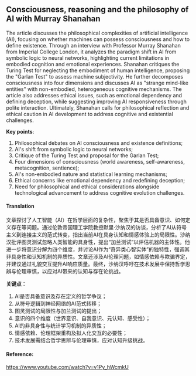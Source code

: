 ## Consciousness, reasoning and the philosophy of AI with Murray Shanahan


The article discusses the philosophical complexities of artificial intelligence (AI), focusing on whether machines can possess consciousness and how to define existence. Through an interview with Professor Murray Shanahan from Imperial College London, it analyzes the paradigm shift in AI from symbolic logic to neural networks, highlighting current limitations in embodied cognition and emotional experiences. Shanahan critiques the Turing Test for neglecting the embodiment of human intelligence, proposing the "Garlan Test" to assess machine subjectivity. He further decomposes consciousness into four dimensions and discusses AI as "strange mind-like entities" with non-embodied, heterogeneous cognitive mechanisms. The article also addresses ethical issues, such as emotional dependency and defining deception, while suggesting improving AI responsiveness through polite interaction. Ultimately, Shanahan calls for philosophical reflection and ethical caution in AI development to address cognitive and existential challenges.  

**Key points**:  
1. Philosophical debates on AI consciousness and existence definitions;  
2. AI's shift from symbolic logic to neural networks;  
3. Critique of the Turing Test and proposal for the Garlan Test;  
4. Four dimensions of consciousness (world awareness, self-awareness, metacognition, sentience);  
5. AI's non-embodied nature and statistical learning mechanisms;  
6. Ethical concerns like emotional dependency and redefining deception;  
7. Need for philosophical and ethical considerations alongside technological advancement to address cognitive evolution challenges.

#### Translation 


文章探讨了人工智能（AI）在哲学层面的复杂性，聚焦于其是否具备意识、如何定义存在等问题。通过伦敦帝国理工学院教授默里·沙纳汉的访谈，分析了AI从符号主义到连接主义的范式转变，指出当前AI在具身认知和情感体验上的局限性。沙纳汉批评图灵测试忽略人类智能的具身性，提出“加兰测试”以评估机器的主体性。他进一步将意识分解为四个维度，并讨论AI作为“奇异类心智实体”的独特性，强调其非具身性和认知机制的异质性。文章还涉及AI伦理问题，如情感依赖与欺骗界定，并建议通过礼貌交互提升AI响应质量。最终，沙纳汉呼吁在技术发展中保持哲学思辨与伦理审慎，以应对AI带来的认知与存在论挑战。  

**关键点**：  
1. AI是否具备意识及存在定义的哲学争议；  
2. 从符号逻辑到神经网络的AI范式转移；  
3. 图灵测试的局限性与加兰测试的提出；  
4. 意识的四个维度（世界意识、自我意识、元认知、感受性）；  
5. AI的非具身性与统计学习机制的异质性；  
6. 情感依赖、伦理框架重构及拟人化交互的必要性；  
7. 技术发展需结合哲学思辨与伦理审慎，应对认知升级挑战。

#### Reference: 

https://www.youtube.com/watch?v=v1Py_hWcmkU
